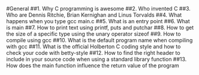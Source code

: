 #General
##1. Why C programming is awesome
##2. Who invented C
##3. Who are Dennis Ritchie, Brian Kernighan and Linus Torvalds
##4. What happens when you type gcc main.c
##5. What is an entry point
##6. What is main
##7. How to print text using printf, puts and putchar
##8. How to get the size of a specific type using the unary operator sizeof
##9. How to compile using gcc
##10. What is the default program name when compiling with gcc
##11. What is the official Holberton C coding style and how to check your code with betty-style
##12. How to find the right header to include in your source code when using a standard library function
##13. How does the main function influence the return value of the program
